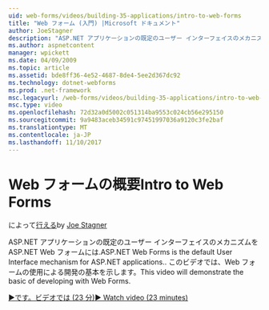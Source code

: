 ```yaml
---
uid: web-forms/videos/building-35-applications/intro-to-web-forms
title: "Web フォーム (入門) |Microsoft ドキュメント"
author: JoeStagner
description: "ASP.NET アプリケーションの既定のユーザー インターフェイスのメカニズムを ASP.NET Web フォームには. このビデオでは、Web フォームの使用による開発の基本を示します。"
ms.author: aspnetcontent
manager: wpickett
ms.date: 04/09/2009
ms.topic: article
ms.assetid: bde8ff36-4e52-4687-8de4-5ee2d367dc92
ms.technology: dotnet-webforms
ms.prod: .net-framework
msc.legacyurl: /web-forms/videos/building-35-applications/intro-to-web-forms
msc.type: video
ms.openlocfilehash: 72d32a0d5002c051314ba9553c024cb56e295150
ms.sourcegitcommit: 9a9483aceb34591c97451997036a9120c3fe2baf
ms.translationtype: MT
ms.contentlocale: ja-JP
ms.lasthandoff: 11/10/2017
---
```

<a name="intro-to-web-forms"></a><span data-ttu-id="9ce90-104">Web フォームの概要</span><span class="sxs-lookup"><span data-stu-id="9ce90-104">Intro to Web Forms</span></span>
====================
<span data-ttu-id="9ce90-105">によって[行える](https://github.com/JoeStagner)</span><span class="sxs-lookup"><span data-stu-id="9ce90-105">by [Joe Stagner](https://github.com/JoeStagner)</span></span>

<span data-ttu-id="9ce90-106">ASP.NET アプリケーションの既定のユーザー インターフェイスのメカニズムを ASP.NET Web フォームには.</span><span class="sxs-lookup"><span data-stu-id="9ce90-106">ASP.NET Web Forms is the default User Interface mechanism for ASP.NET applications..</span></span> <span data-ttu-id="9ce90-107">このビデオでは、Web フォームの使用による開発の基本を示します。</span><span class="sxs-lookup"><span data-stu-id="9ce90-107">This video will demonstrate the basic of developing with Web Forms.</span></span>

[<span data-ttu-id="9ce90-108">&#9654;です。ビデオでは (23 分)</span><span class="sxs-lookup"><span data-stu-id="9ce90-108">&#9654; Watch video (23 minutes)</span></span>](https://channel9.msdn.com/Blogs/ASP-NET-Site-Videos/intro-to-web-forms)
